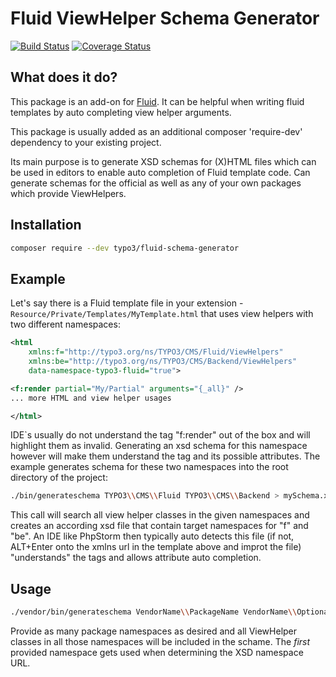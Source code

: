 Fluid ViewHelper Schema Generator
=================================

[![Build Status](https://travis-ci.org/TYPO3/Fluid.SchemaGenerator.svg?branch=master)](https://travis-ci.org/TYPO3/Fluid.SchemaGenerator)
[![Coverage Status](https://coveralls.io/repos/github/TYPO3/Fluid.SchemaGenerator/badge.svg)](https://coveralls.io/github/TYPO3/Fluid.SchemaGenerator)

What does it do?
----------------

This package is an add-on for [Fluid](https://github.com/TYPO3/Fluid/). It can be helpful
when writing fluid templates by auto completing view helper arguments.

This package is usually added as an additional composer 'require-dev' dependency
to your existing project.

Its main purpose is to generate XSD schemas for (X)HTML files which can be used in editors
to enable auto completion of Fluid template code. Can generate schemas for the official as
well as any of your own packages which provide ViewHelpers.

Installation
------------

```bash
composer require --dev typo3/fluid-schema-generator
```

Example
-------

Let's say there is a Fluid template file in your extension - `Resource/Private/Templates/MyTemplate.html` that
uses view helpers with two different namespaces:

```xml
<html
    xmlns:f="http://typo3.org/ns/TYPO3/CMS/Fluid/ViewHelpers"
    xmlns:be="http://typo3.org/ns/TYPO3/CMS/Backend/ViewHelpers"
    data-namespace-typo3-fluid="true">

<f:render partial="My/Partial" arguments="{_all}" />
... more HTML and view helper usages

</html>
```

IDE`s usually do not understand the tag "f:render" out of the box and will highlight them as
invalid. Generating an xsd schema for this namespace however will make them understand the
tag and its possible attributes. The example generates schema for these two namespaces into
the root directory of the project:

```bash
./bin/generateschema TYPO3\\CMS\\Fluid TYPO3\\CMS\\Backend > mySchema.xsd
```

This call will search all view helper classes in the given namespaces and creates an according
xsd file that contain target namespaces for "f" and "be". An IDE like PhpStorm then typically
auto detects this file (if not, ALT+Enter onto the xmlns url in the template above and improt
the file) "understands" the tags and allows attribute auto completion.


Usage
-----

```bash
./vendor/bin/generateschema VendorName\\PackageName VendorName\\OptionalSecondPackage > schema.xsd
```

Provide as many package namespaces as desired and all ViewHelper classes in all those
namespaces will be included in the schame. The *first* provided namespace gets used
when determining the XSD namespace URL.
